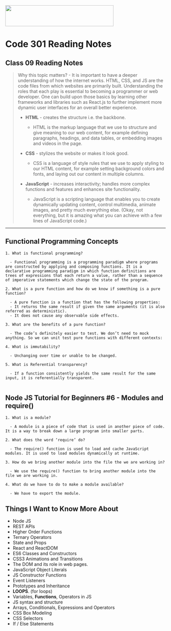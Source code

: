 <img src="https://members-csforall.imgix.net/members/logos/code-fellows-logo-horizontal-2-color-black.png" width="340" height="66">  

# Code 301 Reading Notes

## Class 09 Reading Notes

> Why this topic matters? - It is important to have a deeper understanding of how the internet works. HTML, CSS, and JS are the code files from which websites are primarily built. Understanding the roles that each play is essential to becoming a programmer or web developer. One can build upon those basics by learning other frameworks and libraries such as React.js to further implement more dynamic user interfaces for an overall better experience.
>
> - **HTML** - creates the structure i.e. the backbone.
>   - HTML is the markup language that we use to structure and give meaning to our web content, for example defining paragraphs, headings, and data tables, or embedding images and videos in the page.
> - **CSS** - stylizes the website or makes it look good.
>  
>   - CSS is a language of style rules that we use to apply styling to our HTML content, for example setting background colors and fonts, and laying out our content in multiple columns.
> - **JavaScript** - increases interactivity; handles more complex functions and features and enhances site functionality.
>  
>   - JavaScript is a scripting language that enables you to create dynamically updating content, control multimedia, animate images, and pretty much everything else. (Okay, not everything, but it is amazing what you can achieve with a few lines of JavaScript code.)
>  
---

## Functional Programming Concepts

```
1. What is functional programming?

  - Functional programming is a programming paradigm where programs are constructed by applying and composing functions. It is a declarative programming paradigm in which function definitions are trees of expressions that each return a value, rather than a sequence of imperative statements which change the state of the program.

2. What is a pure function and how do we know if something is a pure function?

  - A pure function is a function that has the following properties:
  - It returns the same result if given the same arguments (it is also referred as deterministic).
  - It does not cause any observable side effects.

3. What are the benefits of a pure function?

  - The code’s definitely easier to test. We don’t need to mock anything. So we can unit test pure functions with different contexts:

4. What is immutability?

  - Unchanging over time or unable to be changed.

5. What is Referential transparency?

  - If a function consistently yields the same result for the same input, it is referentially transparent.


```

## Node JS Tutorial for Beginners #6 - Modules and require()

```
1. What is a module?

  - A module is a piece of code that is used in another piece of code. It is a way to break down a large program into smaller parts.

2. What does the word ‘require’ do?

  - The require() function is used to load and cache JavaScript modules. It is used to load modules dynamically at runtime.

3. How do we bring another module into the file the we are working in?

  - We use the require() function to bring another module into the file we are working in.

4. What do we have to do to make a module available?

  - We have to export the module.

```

## Things I Want to Know More About

- Node JS
- REST APIs
- Higher Order Functions
- Ternary Operators
- State and Props
- React and ReactDOM
- ES6 Classes and Constructors
- CSS3 Animations and Transitions
- The DOM and its role in web pages.
- JavaScript Object Literals
- JS Constructor Functions
- Event Listeners
- Prototypes and Inheritance
- **LOOPS**. (for loops)
- Variables, **Functions**, Operators in JS
- JS syntax and structure
- Arrays, Conditionals, Expressions and Operators
- CSS Box Modeling
- CSS Selectors
- If / Else Statements
